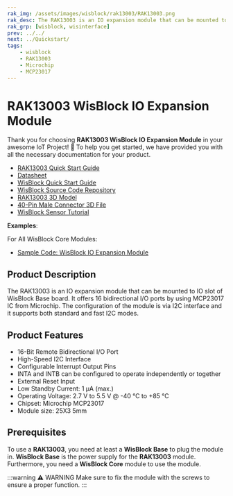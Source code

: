```yaml
---
rak_img: /assets/images/wisblock/rak13003/RAK13003.png
rak_desc: The RAK13003 is an IO expansion module that can be mounted to IO slot of WisBlock Base board. It offers 16 bidirectional I/O ports by using MCP23017 IC from Microchip. The configuration of the module is via I2C interface and it supports both standard and fast I2C modes.
rak_grp: [wisblock, wisinterface]
prev: ../../
next: ../Quickstart/
tags:
    - wisblock
    - RAK13003
    - Microchip
    - MCP23017
---
```


# RAK13003 WisBlock IO Expansion Module

Thank you for choosing **RAK13003 WisBlock IO Expansion Module** in your awesome IoT Project! 🎉 To help you get started, we have provided you with all the necessary documentation for your product.

* [RAK13003 Quick Start Guide](../Quickstart/)
* [Datasheet](../Datasheet/)
* <a href="../../Quickstart/" target="_blank">WisBlock Quick Start Guide</a>
* [WisBlock Source Code Repository](https://github.com/RAKWireless/WisBlock/)
* [RAK13003 3D Model](https://downloads.rakwireless.com/3D_File/WisBlock/3D_RAK13003.stp)
* [40-Pin Male Connector 3D File](https://downloads.rakwireless.com/3D_File/Accessory/WisConnector/M40S1003K6M.stp)
* [WisBlock Sensor Tutorial](/Knowledge-Hub/Learn/WisBlock-Sensor-Tutorial/)

**Examples**:

For All WisBlock Core Modules:

* [Sample Code: WisBlock IO Expansion Module](https://github.com/RAKWireless/WisBlock/tree/master/examples/common/IO/RAK13003_GPIO_Expander_IO_MCP32)

## Product Description

The RAK13003 is an IO expansion module that can be mounted to IO slot of WisBlock Base board. It offers 16 bidirectional I/O ports by using MCP23017 IC from Microchip. The configuration of the module is via I2C interface and it supports both standard and fast I2C modes.


## Product Features

- 16-Bit Remote Bidirectional I/O Port
- High-Speed I2C Interface
- Configurable Interrupt Output Pins
- INTA and INTB can be configured to operate independently or together
- External Reset Input
- Low Standby Current: 1&nbsp;μA (max.)
- Operating Voltage: 2.7&nbsp;V to 5.5&nbsp;V @ -40&nbsp;°C to +85&nbsp;°C
- Chipset: Microchip MCP23017
- Module size: 25X3&nbsp;5mm

## Prerequisites

To use a **RAK13003**, you need at least a **WisBlock Base** to plug the module in. **WisBlock Base** is the power supply for the **RAK13003** module. Furthermore, you need a **WisBlock Core** module to use the module.

:::warning ⚠️ WARNING
Make sure to fix the module with the screws to ensure a proper function.
:::